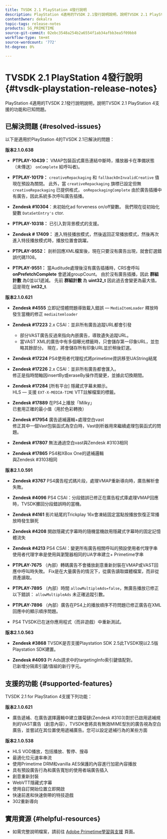 ```yaml
---
title: TVSDK 2.1 PlayStation 4發行說明
description: PlayStation 4適用的TVSDK 2.1發行說明說明，說明TVSDK 2.1 PlayStation 4支援的功能和已知問題。
contentOwner: dekalra
topic-tags: release-notes
products: SG_PRIMETIME
source-git-commit: 02ebc3548a254b2a6554f1ab34afbb3ea5f09bb8
workflow-type: tm+mt
source-wordcount: '772'
ht-degree: 0%

---
```


# TVSDK 2.1 PlayStation 4發行說明 {#tvsdk-playstation-release-notes}

PlayStation 4適用的TVSDK 2.1發行說明說明，說明TVSDK 2.1 PlayStation 4支援的功能和已知問題。

## 已解決問題 {#resolved-issues}

以下是適用於PlayStation 4的TVSDK 2.1已解決的問題：

**版本2.1.0.638**

* **PTPLAY-10439：**
VMAP包裝函式廣告連結中斷時，播放器卡在準備狀態（未傳送） `onComplete` 給呼叫者)。

* **PTPLAY-10179：**
  `creativeRepackaging` 和 `fallbackOnInvalidCreative` 值現在預設為關閉。 此外，當 `creativeRepackaging` 旗標已設定但無 `creativeRepackaging` 已提供格式， `onRepackagingComplete` 由於廣告插播中有廣告，因此系統多次呼叫廣告插播。

* **Zendesk #10304**：未初始化ad forveness on/off變數。 我們現在從初始化變數 `DataSetEntry's` ctor.

* **PTPLAY-10318：**
已引入對背景模式的支援。
* **Zendesk # 17409：**
進入特技播放模式，然後返回正常播放模式，然後再次進入特技播放模式時，播放位置會跳躍。
* **PTPLAY-9552：**
剖析回應XML檔案後，現在只要沒有廣告出現，就會釘選錯誤代碼1108。
* **PTPLAY-9551：**
當Auditude處理後沒有廣告插播時，CRS會呼叫 **onPrefetchComplete** 會遞減groupCount。 由於沒有廣告插播，因此 **群組計數** 為0並以1遞減。 先前 **群組計數** 為 **uint32_t** 因此過去會變更為最大值。 這是現在 **int32_t**.

**版本2.1.0.621**

* **Zendesk #4555**
立即記憶體問題導致載入錯誤 —  `MediaItemLoader` 釋放時發生當機的修正 `mediaitemloader`

* **Zendesk #17223**
2.x CSAI：並非所有廣告追蹤URL都會引發
   * 部分VAST廣告反過來指向內嵌廣告，導致遺失追蹤URL。
   * 當VAST XML的廣告中有多個曝光標籤時，只會儲存第一印象URL，並忽略其餘部分。 現在，將會儲存所有印象URL並於稍後釘選。
* **Zendesk #17224**
PS4使用者代理程式將primetime資訊移至UAString結尾
* **Zendesk #17226**
2.x CSAI：並非所有廣告都會匯入。\
  修正是指時間軸因insertBy或eraseBy操作而變更，並據此切換期間。

* **Zendesk #17284**
  [所有平台] 隱藏式字幕未顯示。\
  HLS — 支援 `EXT-X-MEDIA-TIME` VTT註解檔案的標籤。

* **Zendesk #17889**
在PS4上播放「Milky」\
  已套用正確的最小值（用於色彩轉換）

* **Zendesk #17954**
廣告遞補邏輯+處理空白vast\
  修正其中一個Vast包裝函式為空白時，Vast剖析器用來繼續處理包裝函式的問題。

* **Zendesk #17807**
無法通過空白vast與Zendesk #3103相同

* **Zendesk #17865**
PS4和XBox One的遞補邏輯\
  與Zendesk #3103相同

**版本2.1.0.591**

* **Zendesk #3767**
PS4廣告程式碼片段，處理VMAP重新導向時，廣告解析會失敗。
* **Zendesk #4096**
PS4 CSAI：分段錯誤已修正在廣告程式庫處理VMAP回應時，TVSDK擲回分段錯誤時的當機。

* **Zendesk #4161**
影片結尾的Trickplay 16x會凍結固定當點按播放恢復正常播放時發生鎖死

* **Zendesk #4208**
開啟隱藏式字幕時的隨機當機啟用隱藏式字幕時的固定記憶體流失

* **Zendesk #4213**
PS4 CSAI：變更所有廣告相關呼叫的預設使用者代理字串使用者代理字串是使用與瀏覽器相同的UA字串建立+ Primetime字串

* **PTPLAY-7675** （內部）轉碼廣告不會播放創意重新封裝在VMAP或VAST回應中呼叫時失敗。 Fix是在大量廣告的情況下，從廣告讀取媒體檔案，而非從資產讀取。

* **PTPLAY-7895** （內部）時間 `allowMultipleAds=false`，無廣告播放已修正以下錯誤： `allowMultipleAds` 未正確追蹤引數。

* **PTPLAY-7896** （內部）廣告在PS4上的播放順序不符問題已修正廣告在XML回應中的顯示順序問題。

* PS4 TVSDK已在迷你應用程式（而非遊戲）中重新測試。

**版本2.1.0.563**

* **Zendesk #3868**
TVSDK是否支援Playstation SDK 2.5此TVSDK現以2.5版Playstation SDK建置。

* **Zendesk #4093**
Pt Ads請求中的targetingInfo索引鍵值配對。\
  已新增分隔索引鍵/值組的新行字元。

## 支援的功能 {#supported-features}

TVSDK 2.1 for PlayStation 4支援下列功能：

**版本2.1.0.621**

* 廣告遞補、在廣告選擇邏輯中建立雛菊鏈(Zendesk #3103)對於已啟用遞補規則的VAST廣告（創意內容），TVSDK會將具有無效MIME型別的廣告視為空白廣告，並嘗試在其位置使用遞補廣告。您可以設定遞補行為的某些方面

**版本2.1.0.538**

* HLS VOD播放，包括播放、暫停、搜尋
* 最適化位元速率串流
* 使用Primetime DRM和vanilla AES保護的內容進行加密內容播放
* 具有預設廣告行為和廣告寬恕的使用者端廣告插入
* 創意重新封裝
* WebVTT隱藏式字幕
* 使用自訂開始位置立即開啟
* 快速前進和快速倒帶的特技遊戲
* 302重新導向

## 實用資源 {#helpful-resources}

* 如需完整說明檔案，請前往 [Adobe Primetime學習與支援](https://experienceleague.adobe.com/docs/primetime.html) 頁面。
